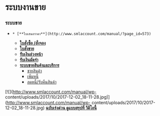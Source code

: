 # ระบบงานขาย

### ระบบขาย

  *     * [**ใบเสนอราคา**](http://www.smlaccount.com/manual/?page_id=573)
    * [**ใบสั่งซื้อ /สั่งจอง**](http://www.smlaccount.com/manual/?page_id=577)
    * [**ใบสั่งขาย**](http://www.smlaccount.com/manual/?page_id=581)
    * [**รับเงินล่วงหน้า**](http://www.smlaccount.com/manual/?page_id=585)
    * [**รับเงินมัดจำ**](http://www.smlaccount.com/manual/?page_id=589)
    * [**ระบบขายสินค้าและบริการ**](http://www.smlaccount.com/manual/?page_id=593)
      * [ขายสินค้า](http://www.smlaccount.com/manual/?page_id=597)
      * [เพิ่มหนี้](http://www.smlaccount.com/manual/?page_id=601)
      * [ลดหนี้/รับคืนสินค้า](http://www.smlaccount.com/manual/?page_id=605)

[![](http://www.smlaccount.com/manual/wp-
content/uploads/2017/10/2017-12-02_18-11-28.jpg)่](http://www.smlaccount.com/manual/wp-
content/uploads/2017/10/2017-12-02_18-11-28.jpg)   [**ฉบับเร่งด่วน
ดูแบบสรุปที่ วีดีโอนี้**](https://youtu.be/qpoqFIxau6w)

